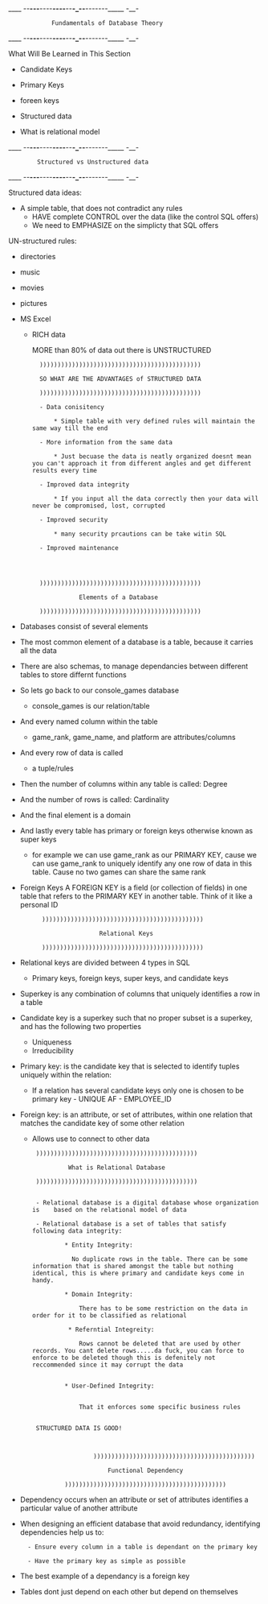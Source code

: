 ____ --__---__----___---_-__--__-_--__-_-_-----_____ -__-

				Fundamentals of Database Theory

____ --__---__----___---_-__--__-_--__-_-_-----_____ -__-

What Will Be Learned in This Section
- Candidate Keys 
- Primary Keys
- foreen keys
- Structured data

- What is relational model



____ --__---__----___---_-__--__-_--__-_-_-----_____ -__-

			Structured vs Unstructured data 

____ --__---__----___---_-__--__-_--__-_-_-----_____ -__-

Structured data ideas:

- A simple table, that does not contradict any rules 
	- HAVE complete CONTROL over the data (like the control SQL offers)
	- We need to EMPHASIZE on the simplicty that SQL offers

UN-structured rules:

- directories
- music 
- movies 
- pictures 
- MS Excel

	- RICH data 

		MORE than 80% of data out there is UNSTRUCTURED 


			)))))))))))))))))))))))))))))))))))))))))))))

			SO WHAT ARE THE ADVANTAGES of STRUCTURED DATA

			)))))))))))))))))))))))))))))))))))))))))))))

			- Data conisitency
				
				* Simple table with very defined rules will maintain the same way till the end

			- More information from the same data
				
				* Just becuase the data is neatly organized doesnt mean you can't approach it from different angles and get different results every time

			- Improved data integrity

				* If you input all the data correctly then your data will never be compromised, lost, corrupted

			- Improved security

				* many security prcautions can be take witin SQL

			- Improved maintenance

			


			)))))))))))))))))))))))))))))))))))))))))))))

					   Elements of a Database

			)))))))))))))))))))))))))))))))))))))))))))))


- Databases consist of several elements

- The most common element of a database is a table, because it carries all the data

- There are also schemas, to manage dependancies between different tables to store differnt functions 


- So lets go back to our console_games database

	* console_games is our relation/table

- And every named column within the table 

	* game_rank, game_name, and platform are attributes/columns

- And every row of data is called 
	
	* a tuple/rules

- Then the number of columns within any table is called: Degree
- And the number of rows is called: Cardinality

- And the final element is a domain 


- And lastly every table has primary or foreign keys otherwise known as super keys 

	* for example we can use game_rank as our PRIMARY KEY, cause we can use game_rank to uniquely identify any one row of data in this table. Cause no two games can share the same rank

- Foreign Keys A FOREIGN KEY is a field (or collection of fields) in one table that refers to the PRIMARY KEY in another table. Think of it like a personal ID  


			)))))))))))))))))))))))))))))))))))))))))))))

					   		Relational Keys

			)))))))))))))))))))))))))))))))))))))))))))))



- Relational keys are divided between 4 types in SQL
 	* Primary keys, foreign keys, super keys, and candidate keys

- Superkey is any combination of columns that uniquely identifies a row in a table

- Candidate key is a superkey such that no proper subset is a superkey, and has the following two properties

	* Uniqueness
	* Irreducibility

- Primary key: is the candidate key that is selected to identify tuples uniquely within the relation:

	* If a relation has several candidate keys only one is chosen to be primary key - UNIQUE AF - EMPLOYEE_ID


- Foreign key: is an attribute, or set of attributes, within one relation that matches the candidate key of some other relation

	 * Allows use to connect to other data



			)))))))))))))))))))))))))))))))))))))))))))))

					 What is Relational Database

			)))))))))))))))))))))))))))))))))))))))))))))


			- Relational database is a digital database whose organization is 	 based on the relational model of data

			- Relational database is a set of tables that satisfy following data integrity:

					* Entity Integrity:

					  No duplicate rows in the table. There can be some information that is shared amongst the table but nothing identical, this is where primary and candidate keys come in handy. 

					* Domain Integrity:

					 	There has to be some restriction on the data in order for it to be classified as relational

					 * Referntial Integreity:

 						Rows cannot be deleted that are used by other records. You cant delete rows.....da fuck, you can force to enforce to be deleted though this is defenitely not reccommended since it may corrupt the data


 					* User-Defined Integrity: 


 						That it enforces some specific business rules					 

			
			STRUCTURED DATA IS GOOD!



							)))))))))))))))))))))))))))))))))))))))))))))

					 			Functional Dependency 

					)))))))))))))))))))))))))))))))))))))))))))))




- Dependency occurs when an attribute or set of attributes identifies a particular value of another attribute


- When designing an efficient database that avoid redundancy, identifying dependencies help us to:
	
		- Ensure every column in a table is dependant on the primary key

		- Have the primary key as simple as possible 


- The best example of a dependancy is a foreign key

- Tables dont just depend on each other but depend on themselves 